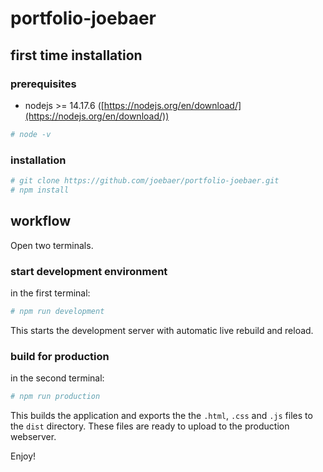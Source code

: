 # portfolio-joebaer

## first time installation

### prerequisites
* nodejs >= 14.17.6 ([https://nodejs.org/en/download/](https://nodejs.org/en/download/))
```bash
# node -v
```

### installation
```bash
# git clone https://github.com/joebaer/portfolio-joebaer.git
# npm install
```

## workflow

Open two terminals.

### start development environment
in the first terminal:
```bash
# npm run development
```
This starts the development server with automatic live rebuild and reload.  

### build for production
in the second terminal:
```bash
# npm run production
```
This builds the application and exports the the `.html`, `.css` and `.js` files to the `dist` directory. These files are ready to upload to the production webserver.

Enjoy!
